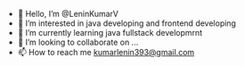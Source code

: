 - 👋 Hello, I’m @LeninKumarV
- 👀 I’m interested in java developing and frontend developing
- 🌱 I’m currently learning java fullstack developmrnt
- 💞️ I’m looking to collaborate on ...
- 📫 How to reach me kumarlenin393@gmail.com

<!---
LeninKumarV/LeninKumarV is a ✨ special ✨ repository because its `README.md` (this file) appears on your GitHub profile.
You can click the Preview link to take a look at your changes.
--->
